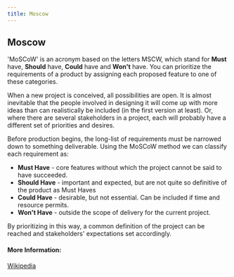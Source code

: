 ```yaml
---
title: Moscow
---
```

## Moscow


'MoSCoW' is an acronym based on the letters MSCW, which stand for **Must** have, **Should** have, **Could** have and **Won't** have.  You can prioritize the requirements of a product by assigning each proposed feature to one of these categories.

When a new project is conceived, all possibilities are open. It is almost inevitable that the people involved in designing it will come up with more ideas than can realistically be included (in the first version at least). Or, where there are several stakeholders in a project, each will probably have a different set of priorities and desires.

Before production begins, the long-list of requirements  must be narrowed down to something deliverable. Using the MoSCoW method we can classify each requirement as:


- **Must Have** - core features without which the project cannot be said to have succeeded.
- **Should Have** - important and expected, but are not quite so definitive of the product as Must Haves
- **Could Have** - desirable, but not essential. Can be included if time and resource permits.
- **Won't Have** - outside the scope of delivery for the current project.

By prioritizing in this way, a common definition of the project can be reached and stakeholders' expectations set accordingly.

#### More Information:
[Wikipedia](https://en.wikipedia.org/wiki/MoSCoW_method)

